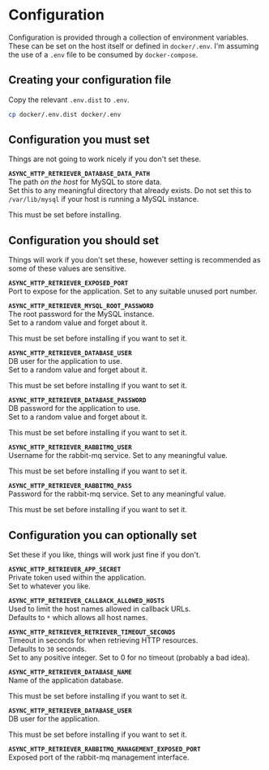 # Configuration

Configuration is provided through a collection of environment variables. These can be set on the host itself 
or defined in `docker/.env`. I'm assuming the use of a `.env` file to be consumed by `docker-compose`.

## Creating your configuration file

Copy the relevant `.env.dist` to `.env`.

```bash
cp docker/.env.dist docker/.env
```

## Configuration you must set

Things are not going to work nicely if you don't set these.

**`ASYNC_HTTP_RETRIEVER_DATABASE_DATA_PATH`**<br>
The path *on the host* for MySQL to store data.<br>
Set this to any meaningful directory that already exists. 
Do not set this to `/var/lib/mysql` if your host is running a MySQL instance.

This must be set before installing.

## Configuration you should set

Things will work if you don't set these, however setting is recommended as some
of these values are sensitive.

**`ASYNC_HTTP_RETRIEVER_EXPOSED_PORT`**<br>
Port to expose for the application. Set to any suitable unused port number.

**`ASYNC_HTTP_RETRIEVER_MYSQL_ROOT_PASSWORD`**<br>
The root password for the MySQL instance.<br>
Set to a random value and forget about it.

This must be set before installing if you want to set it.

**`ASYNC_HTTP_RETRIEVER_DATABASE_USER`**<br>
DB user for the application to use.<br>
Set to a random value and forget about it.

This must be set before installing if you want to set it.

**`ASYNC_HTTP_RETRIEVER_DATABASE_PASSWORD`**<br>
DB password for the application to use.<br>
Set to a random value and forget about it.

This must be set before installing if you want to set it.

**`ASYNC_HTTP_RETRIEVER_RABBITMQ_USER`**<br>
Username for the rabbit-mq service. Set to any meaningful value.

This must be set before installing if you want to set it.

**`ASYNC_HTTP_RETRIEVER_RABBITMQ_PASS`**<br>
Password for the rabbit-mq service. Set to any meaningful value.

This must be set before installing if you want to set it.

## Configuration you can optionally set

Set these if you like, things will work just fine if you don't.

**`ASYNC_HTTP_RETRIEVER_APP_SECRET`**<br>
Private token used within the application.<br>
Set to whatever you like.

**`ASYNC_HTTP_RETRIEVER_CALLBACK_ALLOWED_HOSTS`**<br>
Used to limit the host names allowed in callback URLs.<br>
Defaults to `*` which allows all host names.

**`ASYNC_HTTP_RETRIEVER_RETRIEVER_TIMEOUT_SECONDS`**<br>
Timeout in seconds for when retrieving HTTP resources.<br>
Defaults to `30` seconds.<br>
Set to any positive integer. Set to 0 for no timeout (probably a bad idea).

**`ASYNC_HTTP_RETRIEVER_DATABASE_NAME`**<br>
Name of the application database.

This must be set before installing if you want to set it.

**`ASYNC_HTTP_RETRIEVER_DATABASE_USER`**<br>
DB user for the application.

This must be set before installing if you want to set it.

**`ASYNC_HTTP_RETRIEVER_RABBITMQ_MANAGEMENT_EXPOSED_PORT`**<br>
Exposed port of the rabbit-mq management interface.

